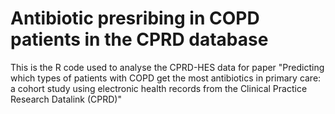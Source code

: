 # Antibiotic presribing in COPD patients in the CPRD database
This is the R code used to analyse the CPRD-HES data for paper "Predicting which types of patients with COPD get the most antibiotics in primary care: a cohort study using electronic health records from the Clinical Practice Research Datalink (CPRD)"

